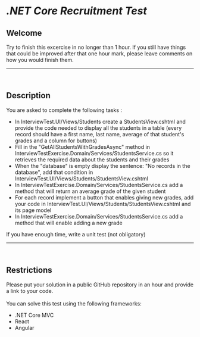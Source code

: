 # _.NET Core Recruitment Test_

## **Welcome**

Try to finish this excercise in no longer than 1 hour. If you still have things that could be improved after that one hour mark, please leave comments on how you would finish them.

---

<br />

## **Description**



You are asked to complete the following tasks :

- In InterviewTest.UI/Views/Students create a StudentsView.cshtml and provide the code needed to display all the students in a table (every record should have a first name, last name, average of that student's grades and a column for buttons)
- Fill in the "GetAllStudentsWithGradesAsync" method in InterviewTestExercise.Domain/Services/StudentsService.cs so it retrieves the required data about the students and their grades
- When the "database" is empty display the sentence: "No records in the database", add that condition in InterviewTest.UI/Views/Students/StudentsView.cshtml
- In InterviewTestExercise.Domain/Services/StudentsService.cs add a method that will return an average grade of the given student
- For each record implement a button that enables giving new grades, add your code in InterviewTest.UI/Views/Students/StudentsView.cshtml and its page model
- In InterviewTestExercise.Domain/Services/StudentsService.cs add a method that will enable adding a new grade


If you have enough time, write a unit test (not obligatory)

---

<br />

## **Restrictions**

Please put your solution in a public GitHub repository in an hour and provide a link to your code.
\
\
You can solve this test using the following frameworks:

- .NET Core MVC
- React
- Angular
